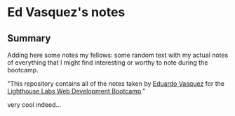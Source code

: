 # Ed Vasquez's notes

## Summary


Adding here some notes my fellows: some random text with my actual notes of everything that I might find interesting or worthy to note during the bootcamp.

"This repository contains all of the notes taken by [Eduardo Vasquez](https://eduardovasquez.rocks) for the [Lighthouse Labs Web Development Bootcamp](https://www.lighthouselabs.ca)."

very cool indeed...

